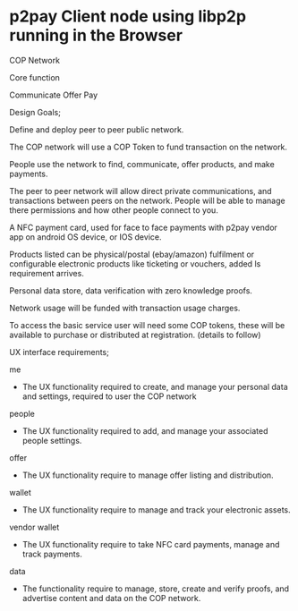 # p2pay Client node using libp2p running in the Browser


COP Network 


Core function

Communicate Offer Pay


Design Goals;

Define and deploy peer to peer public network.

The COP network will use a COP Token to fund transaction on the network.

People use the network to find, communicate, offer products, and make payments.

The peer to peer network will allow direct private communications, and transactions between peers on the network. People will be able to manage there permissions and how other people connect to you.

A NFC payment card, used for face to face payments with p2pay vendor app on android OS device, or IOS device. 

Products listed can be physical/postal (ebay/amazon) fulfilment  or configurable electronic products like ticketing or vouchers, added ls requirement arrives.

Personal data store, data verification with zero knowledge proofs.

Network usage will be funded with transaction usage charges.

To access the basic service user will need some COP tokens, these will be available to purchase or distributed at registration. (details to follow)




UX interface requirements;

me
* The UX functionality required to create, and manage your personal data and settings, required to user the COP network 

people
* The UX functionality required to add, and manage your associated people settings.

offer
* The UX functionality require to manage offer listing and distribution.

wallet
* The UX functionality require to manage and track your electronic assets.

vendor wallet
* The UX functionality require to take NFC card payments, manage and track payments.

data
* The functionality require to manage, store, create and verify proofs, and advertise content and data on the COP network.



